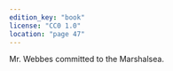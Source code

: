 ```yaml
---
edition_key: "book"
license: "CC0 1.0"
location: "page 47"
---
```

Mr. Webbes committed to the
Marshalsea.
